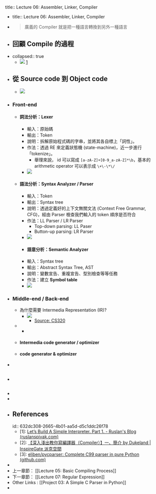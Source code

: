title:: Lecture 06: Assembler, Linker, Compiler

- title:: Lecture 06: Assembler, Linker, Compiler
- > 廣義的 Compiler 就是把一種語言轉換到另外一種語言
- ## 回顧 Compile 的過程
- collapsed:: true
	- ![](https://ruslanspivak.com/lsbasi-part1/lsbasi_part1_compiler_interpreter.png) [1](logseq://graph/ht-lecture?block-id=632dc308-2665-4b01-aa5d-d5c1ddc26f78)
- ## 從 Source code 到 Object code
	- ![](https://www.spreered.com/content/images/2021/02/compiler_flow_fix.png)
- ### Front-end
	- #### 詞法分析：Lexer
		- 輸入：原始碼
		- 輸出：Token
		- 說明：拆解原始程式碼的字串，並將其各自標上「詞性」。
		- 作法：透過 RE 來定義狀態機 (state-machine)，近一步進行「tokenize」。
			- 舉理來說， id 可以寫成 `[a-zA-Z]+[0-9_a-zA-Z]*\b`，基本的 arithmetic operator 可以表示成 `\+\-\*\/`
		- ![](https://www.spreered.com/content/images/2020/09/lexer.png)
	- #### 語法分析：Syntax Analyzer / Parser
		- 輸入：Token
		- 輸出：Syntax tree
		- 說明：透過定義好的上下文無關文法 (Context Free Grammar, CFG)，經由 Parser 檢查我們輸入的 token 順序是否符合
		- 作法：LL Parser / LR Parser
			- Top-down parsing: LL Paser
			- Button-up parsing: LR Parser
		- ![](https://www.spreered.com/content/images/2020/09/parser.png)
		- #### 語意分析：Semantic Analyzer
		- 輸入：Syntax tree
		- 輸出：Abstract Syntax Tree, AST
		- 說明：變數宣告、重複宣告、型別檢查等等任務
		- 作法：建立 **Symbol table**
		- ![](https://www.spreered.com/content/images/2020/09/symbol_table.jpg)
- ### Middle-end / Back-end
	- 為什麼需要 Intermedia Representation (IR)?
		- ![](https://i.stack.imgur.com/PnWnp.png)
			- [Source: CS320](https://www.cs.princeton.edu/courses/archive/spr03/cs320/notes/IR-trans1.pdf)
	-
		-
	- #### Intermedia code generator / optimizer
	- #### code generator & optimizer
-
- ##
-
-
- ## References
  id:: 632dc308-2665-4b01-aa5d-d5c1ddc26f78
	- [1]: [Let’s Build A Simple Interpreter. Part 1. - Ruslan's Blog (ruslanspivak.com)](https://ruslanspivak.com/lsbasi-part1/)
	- [2]: [【深入淺出教你寫編譯器（Compiler）】一、簡介 by Dukeland | InspireGate 派克空間](http://inspiregate.com/programming/other/471-compiler-1.html)
	- [3]: [eliben/pycparser: Complete C99 parser in pure Python (github.com)](https://github.com/eliben/pycparser)
-
- 上一章節： [[Lecture 05: Basic Compiling Process]]
- 下一章節： [[Lecture 07: Regular Expression]]
- Other Links : [[Project 03: A Simple C Parser in Python]]
-